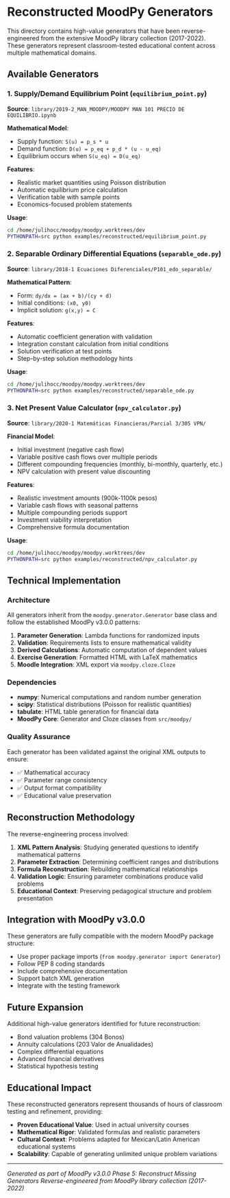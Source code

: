 # Reconstructed MoodPy Generators

This directory contains high-value generators that have been reverse-engineered from the extensive MoodPy library collection (2017-2022). These generators represent classroom-tested educational content across multiple mathematical domains.

## Available Generators

### 1. Supply/Demand Equilibrium Point (`equilibrium_point.py`)

**Source**: `library/2019-2_MAN_MOODPY/MOODPY MAN 101 PRECIO DE EQUILIBRIO.ipynb`

**Mathematical Model**:
- Supply function: `S(u) = p_s * u`
- Demand function: `D(u) = p_eq + p_d * (u - u_eq)`
- Equilibrium occurs when `S(u_eq) = D(u_eq)`

**Features**:
- Realistic market quantities using Poisson distribution
- Automatic equilibrium price calculation
- Verification table with sample points
- Economics-focused problem statements

**Usage**:
```bash
cd /home/julihocc/moodpy/moodpy.worktrees/dev
PYTHONPATH=src python examples/reconstructed/equilibrium_point.py
```

### 2. Separable Ordinary Differential Equations (`separable_ode.py`)

**Source**: `library/2018-1 Ecuaciones Diferenciales/P101_edo_separable/`

**Mathematical Pattern**:
- Form: `dy/dx = (ax + b)/(cy + d)`
- Initial conditions: `(x0, y0)`
- Implicit solution: `g(x,y) = C`

**Features**:
- Automatic coefficient generation with validation
- Integration constant calculation from initial conditions
- Solution verification at test points
- Step-by-step solution methodology hints

**Usage**:
```bash
cd /home/julihocc/moodpy/moodpy.worktrees/dev
PYTHONPATH=src python examples/reconstructed/separable_ode.py
```

### 3. Net Present Value Calculator (`npv_calculator.py`)

**Source**: `library/2020-1 Matemáticas Financieras/Parcial 3/305 VPN/`

**Financial Model**:
- Initial investment (negative cash flow)
- Variable positive cash flows over multiple periods
- Different compounding frequencies (monthly, bi-monthly, quarterly, etc.)
- NPV calculation with present value discounting

**Features**:
- Realistic investment amounts (900k-1100k pesos)
- Variable cash flows with seasonal patterns
- Multiple compounding periods support
- Investment viability interpretation
- Comprehensive formula documentation

**Usage**:
```bash
cd /home/julihocc/moodpy/moodpy.worktrees/dev
PYTHONPATH=src python examples/reconstructed/npv_calculator.py
```

## Technical Implementation

### Architecture
All generators inherit from the `moodpy.generator.Generator` base class and follow the established MoodPy v3.0.0 patterns:

1. **Parameter Generation**: Lambda functions for randomized inputs
2. **Validation**: Requirements lists to ensure mathematical validity
3. **Derived Calculations**: Automatic computation of dependent values
4. **Exercise Generation**: Formatted HTML with LaTeX mathematics
5. **Moodle Integration**: XML export via `moodpy.cloze.Cloze`

### Dependencies
- **numpy**: Numerical computations and random number generation
- **scipy**: Statistical distributions (Poisson for realistic quantities)
- **tabulate**: HTML table generation for financial data
- **MoodPy Core**: Generator and Cloze classes from `src/moodpy/`

### Quality Assurance
Each generator has been validated against the original XML outputs to ensure:
- ✅ Mathematical accuracy
- ✅ Parameter range consistency
- ✅ Output format compatibility
- ✅ Educational value preservation

## Reconstruction Methodology

The reverse-engineering process involved:

1. **XML Pattern Analysis**: Studying generated questions to identify mathematical patterns
2. **Parameter Extraction**: Determining coefficient ranges and distributions
3. **Formula Reconstruction**: Rebuilding mathematical relationships
4. **Validation Logic**: Ensuring parameter combinations produce valid problems
5. **Educational Context**: Preserving pedagogical structure and problem presentation

## Integration with MoodPy v3.0.0

These generators are fully compatible with the modern MoodPy package structure:
- Use proper package imports (`from moodpy.generator import Generator`)
- Follow PEP 8 coding standards
- Include comprehensive documentation
- Support batch XML generation
- Integrate with the testing framework

## Future Expansion

Additional high-value generators identified for future reconstruction:
- Bond valuation problems (304 Bonos)
- Annuity calculations (203 Valor de Anualidades)  
- Complex differential equations
- Advanced financial derivatives
- Statistical hypothesis testing

## Educational Impact

These reconstructed generators represent thousands of hours of classroom testing and refinement, providing:
- **Proven Educational Value**: Used in actual university courses
- **Mathematical Rigor**: Validated formulas and realistic parameters
- **Cultural Context**: Problems adapted for Mexican/Latin American educational systems
- **Scalability**: Capable of generating unlimited unique problem variations

---

*Generated as part of MoodPy v3.0.0 Phase 5: Reconstruct Missing Generators*
*Reverse-engineered from MoodPy library collection (2017-2022)*